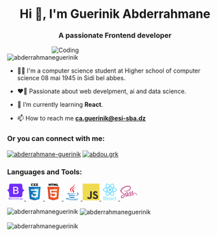 
<h1 align="center">Hi 👋, I'm Guerinik Abderrahmane</h1>
<h3 align="center">A passionate Frontend developer</h3>
<img  src="https://media2.giphy.com/media/M9kgjEsLG6LMbYC9dl/giphy.gif" alt="Coding" width="400" align="right"/>


<p align="left"> <img src="https://komarev.com/ghpvc/?username=abderrahmaneguerinik&label=Profile%20views&color=0e75b6&style=flat" alt="abderrahmaneguerinik" /> </p>

- 👨‍💻 I'm a computer science student at Higher school of computer science 08 mai 1945 in Sidi bel abbes.

- ❤️‍🔥 Passionate about web develpment, ai and data science.

- 🌱 I’m currently learning **React**.

- 📫 How to reach me **ca.guerinik@esi-sba.dz**

<h3 align="left">Or you can connect with me:</h3>
<p align="left">
<a href="https://linkedin.com/in/abderrahmane-guerinik" target="blank"><img align="center" src="https://raw.githubusercontent.com/rahuldkjain/github-profile-readme-generator/master/src/images/icons/Social/linked-in-alt.svg" alt="abderrahmane-guerinik" height="30" width="40" /></a>
<a href="https://instagram.com/abdou.grk" target="blank"><img align="center" src="https://raw.githubusercontent.com/rahuldkjain/github-profile-readme-generator/master/src/images/icons/Social/instagram.svg" alt="abdou.grk" height="30" width="40" /></a>
</p>

<h3 align="left">Languages and Tools:</h3>

<p align="left"> <a href="https://getbootstrap.com" target="_blank" rel="noreferrer"> <img src="https://raw.githubusercontent.com/devicons/devicon/master/icons/bootstrap/bootstrap-plain-wordmark.svg" alt="bootstrap" width="40" height="40"/> </a> <a href="https://www.w3schools.com/css/" target="_blank" rel="noreferrer"> <img src="https://raw.githubusercontent.com/devicons/devicon/master/icons/css3/css3-original-wordmark.svg" alt="css3" width="40" height="40"/> </a> <a href="https://www.w3.org/html/" target="_blank" rel="noreferrer"> <img src="https://raw.githubusercontent.com/devicons/devicon/master/icons/html5/html5-original-wordmark.svg" alt="html5" width="40" height="40"/> </a> <a href="https://www.java.com" target="_blank" rel="noreferrer"> <img src="https://raw.githubusercontent.com/devicons/devicon/master/icons/java/java-original.svg" alt="java" width="40" height="40"/> </a> <a href="https://developer.mozilla.org/en-US/docs/Web/JavaScript" target="_blank" rel="noreferrer"> <img src="https://raw.githubusercontent.com/devicons/devicon/master/icons/javascript/javascript-original.svg" alt="javascript" width="40" height="40"/> </a> <a href="https://reactjs.org/" target="_blank" rel="noreferrer"> <img src="https://raw.githubusercontent.com/devicons/devicon/master/icons/react/react-original-wordmark.svg" alt="react" width="40" height="40"/> </a> <a href="https://sass-lang.com" target="_blank" rel="noreferrer"> <img src="https://raw.githubusercontent.com/devicons/devicon/master/icons/sass/sass-original.svg" alt="sass" width="40" height="40"/> </a> </p>

<p><img align="left" src="https://github-readme-stats.vercel.app/api/top-langs?username=abderrahmaneguerinik&show_icons=true&locale=en&layout=compact" alt="abderrahmaneguerinik" /></p>

<p>&nbsp;<img align="center" src="https://github-readme-stats.vercel.app/api?username=abderrahmaneguerinik&show_icons=true&locale=en" alt="abderrahmaneguerinik" /></p>

<p><img align="center" src="https://github-readme-streak-stats.herokuapp.com/?user=abderrahmaneguerinik&" alt="abderrahmaneguerinik" /></p>


 
